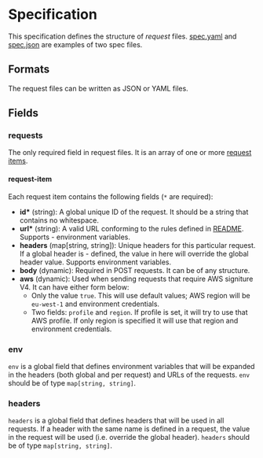 # Specification

This specification defines the structure of *request* files. [spec.yaml](./spec.yaml) and [spec.json](./spec.json) are examples of two spec files.

## Formats

The request files can be written as JSON or YAML files.

## Fields

### requests

The only required field in request files. It is an array of one or more [request items](#request-item).

#### request-item

Each request item contains the following fields (`*` are required):

- **id\*** (string): A global unique ID of the request. It should be a string that contains no whitespace.
- **url\*** (string): A valid URL conforming to the rules defined in [README](../README.md). Supports - environment variables.
- **headers** (map[string, string]): Unique headers for this particular request. If a global header is - defined, the value in here will override the global header value. Supports environment variables.
- **body** (dynamic): Required in POST requests. It can be of any structure.
- **aws** (dynamic): Used when sending requests that require AWS signiture V4. It can have either form below:
    - Only the value `true`. This will use default values; AWS region will be `eu-west-1` and environment credentials.
    - Two fields: `profile` and `region`. If profile is set, it will try to use that AWS profile. If only region is specified it will use that region and environment credentials.

### env

`env` is a global field that defines environment variables that will be expanded in the headers (both global and per request) and URLs of the requests. `env` should be of type `map[string, string]`.

### headers

`headers` is a global field that defines headers that will be used in all requests. If a header with the same name is defined in a request, the value in the request will be used (i.e. override the global header). `headers` should be of type `map[string, string]`.